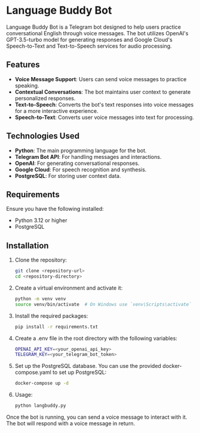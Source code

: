 # Language Buddy Bot

Language Buddy Bot is a Telegram bot designed to help users practice conversational English through voice messages. The bot utilizes OpenAI's GPT-3.5-turbo model for generating responses and Google Cloud's Speech-to-Text and Text-to-Speech services for audio processing.

## Features

- **Voice Message Support**: Users can send voice messages to practice speaking.
- **Contextual Conversations**: The bot maintains user context to generate personalized responses.
- **Text-to-Speech**: Converts the bot's text responses into voice messages for a more interactive experience.
- **Speech-to-Text**: Converts user voice messages into text for processing.

## Technologies Used

- **Python**: The main programming language for the bot.
- **Telegram Bot API**: For handling messages and interactions.
- **OpenAI**: For generating conversational responses.
- **Google Cloud**: For speech recognition and synthesis.
- **PostgreSQL**: For storing user context data.

## Requirements

Ensure you have the following installed:

- Python 3.12 or higher
- PostgreSQL

## Installation

1. Clone the repository:

   ```bash
   git clone <repository-url>
   cd <repository-directory>

2. Create a virtual environment and activate it:

   ```bash
   python -m venv venv
   source venv/bin/activate  # On Windows use `venv\Scripts\activate`

3. Install the required packages:

   ```bash
   pip install -r requirements.txt

4. Create a .env file in the root directory with the following variables:

   ```bash
   OPENAI_API_KEY=<your_openai_api_key>
   TELEGRAM_KEY=<your_telegram_bot_token>

5. Set up the PostgreSQL database. You can use the provided docker-compose.yaml to set up PostgreSQL:

   ```bash
   docker-compose up -d

6. Usage:

   ```bash
   python langbuddy.py

Once the bot is running, you can send a voice message to interact with it. The bot will respond with a voice message in return.
